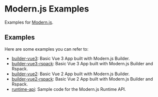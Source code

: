# Modern.js Examples

Examples for [Modern.js](https://github.com/web-infra-dev/modern.js).

## Examples

Here are some examples you can refer to:

- [builder-vue3](./examples/builder-vue3/): Basic Vue 3 App built with Modern.js Builder.
- [builder-vue3-rspack](./examples/builder-vue3-rspack/): Basic Vue 3 App built with Modern.js Builder and Rspack.
- [builder-vue2](./examples/builder-vue2/): Basic Vue 2 App built with Modern.js Builder.
- [builder-vue2-rspack](./examples/builder-vue2-rspack/): Basic Vue 2 App built with Modern.js Builder and Rspack.
- [runtime-api](./examples/runtime-api/): Sample code for the Modern.js Runtime API.
